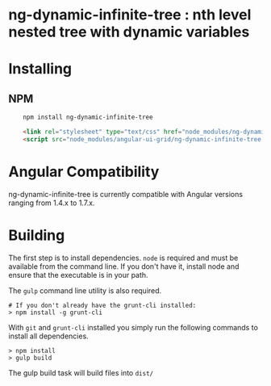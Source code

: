 # ng-dynamic-infinite-tree : nth level nested tree with dynamic variables

# Installing

## NPM

```bash
    npm install ng-dynamic-infinite-tree
```

```html
    <link rel="stylesheet" type="text/css" href="node_modules/ng-dynamic-infinite-tree/style/style.css">
    <script src="node_modules/angular-ui-grid/ng-dynamic-infinite-tree.min.js">
```
# Angular Compatibility

ng-dynamic-infinite-tree is currently compatible with Angular versions ranging from 1.4.x to 1.7.x.

# Building

The first step is to install dependencies. `node` is required and must be available from the command line. If you don't have it, install node and ensure that the executable is in your path. 

The `gulp` command line utility is also required.

    # If you don't already have the grunt-cli installed:
    > npm install -g grunt-cli

With `git` and `grunt-cli` installed you simply run the following commands to install all dependencies. 

    > npm install
    > gulp build

The gulp build task will build files into `dist/`